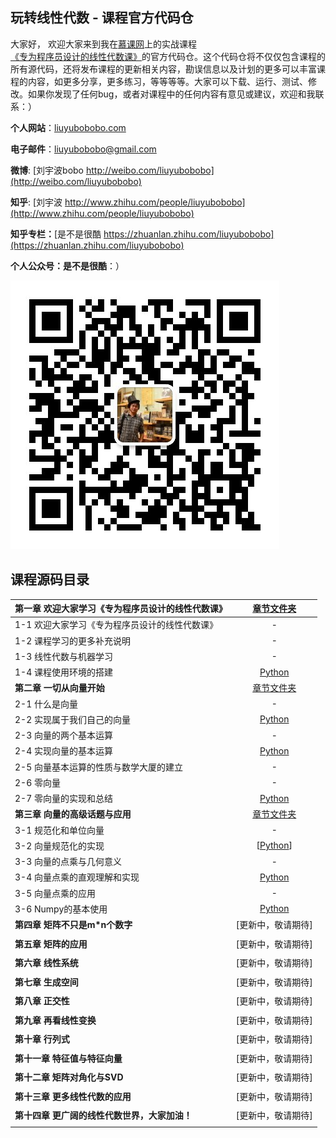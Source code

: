 ## 玩转线性代数 - 课程官方代码仓

大家好， 欢迎大家来到我在[慕课网](http://www.imooc.com/)上的实战课程[《专为程序员设计的线性代数课》]()的官方代码仓。这个代码仓将不仅仅包含课程的所有源代码，还将发布课程的更新相关内容，勘误信息以及计划的更多可以丰富课程的内容，如更多分享，更多练习，等等等等。大家可以下载、运行、测试、修改。如果你发现了任何bug，或者对课程中的任何内容有意见或建议，欢迎和我联系：）

**个人网站**：[liuyubobobo.com](http://liuyubobobo.com)

**电子邮件**：[liuyubobobo@gmail.com](mailto:liuyubobobo@gmail.com)

**微博**: [刘宇波bobo http://weibo.com/liuyubobobo](http://weibo.com/liuyubobobo)

**知乎**: [刘宇波 http://www.zhihu.com/people/liuyubobobo](http://www.zhihu.com/people/liuyubobobo)

**知乎专栏：**[是不是很酷 https://zhuanlan.zhihu.com/liuyubobobo](https://zhuanlan.zhihu.com/liuyubobobo)

**个人公众号：是不是很酷**：）

![qrcode](qrcode.jpg)


## 课程源码目录 

| **第一章 欢迎大家学习《专为程序员设计的线性代数课》** | [章节文件夹](01-Introduction/) |
| :--- | :---: |
| 1-1 欢迎大家学习《专为程序员设计的线性代数课》 | - |
| 1-2 课程学习的更多补充说明 | - |
| 1-3 线性代数与机器学习 | - |
| 1-4 课程使用环境的搭建 | [Python](01-Introduction/04-Development-Enviroment-Setup/) |
| **第二章 一切从向量开始** | [章节文件夹](02-Vectors/) |
| 2-1 什么是向量 | - |
| 2-2 实现属于我们自己的向量 | [Python](02-Vectors/02-Implement-Our-Own-Vector/) |
| 2-3 向量的两个基本运算 | - |
| 2-4 实现向量的基本运算 | [Python](02-Vectors/04-Implement-Vector-Operations/) |
| 2-5 向量基本运算的性质与数学大厦的建立 | - |
| 2-6 零向量 | - |
| 2-7 零向量的实现和总结 | [Python](02-Vectors/07-Implementation-of-Zero-Vector/) |
| **第三章 向量的高级话题与应用** | [章节文件夹](03-More-about-Vectors/) |
| 3-1 规范化和单位向量 | - |
| 3-2 向量规范化的实现 | [[Python](03-More-about-Vectors/02-Implementations-of-Dot-Product/)] |
| 3-3 向量的点乘与几何意义 | - |
| 3-4 向量点乘的直观理解和实现 | [Python](03-More-about-Vectors/04-Implementation-of-Dot-Product/) |
| 3-5 向量点乘的应用 | - |
| 3-6 Numpy的基本使用 | [Python](03-More-about-Vectors/06-Using-Numpy/) |
| **第四章 矩阵不只是m\*n个数字** | [更新中，敬请期待] |
| | |
| **第五章 矩阵的应用** | [更新中，敬请期待] |
| | |
| **第六章 线性系统** | [更新中，敬请期待] |
| | |
| **第七章 生成空间** | [更新中，敬请期待] |
| | |
| **第八章 正交性** | [更新中，敬请期待] |
| | |
| **第九章 再看线性变换** | [更新中，敬请期待] |
| | |
| **第十章 行列式** | [更新中，敬请期待] |
| | |
| **第十一章 特征值与特征向量** | [更新中，敬请期待] |
| | |
| **第十二章 矩阵对角化与SVD** | [更新中，敬请期待] |
| | |
| **第十三章 更多线性代数的应用** | [更新中，敬请期待] |
| | |
| **第十四章 更广阔的线性代数世界，大家加油！** | [更新中，敬请期待] | - |
| | | |